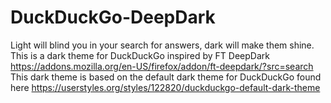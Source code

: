 # DuckDuckGo-DeepDark
Light will blind you in your search for answers, dark will make them shine.
This is a dark theme for DuckDuckGo inspired by FT DeepDark https://addons.mozilla.org/en-US/firefox/addon/ft-deepdark/?src=search
This dark theme is based on the default dark theme for DuckDuckGo found here https://userstyles.org/styles/122820/duckduckgo-default-dark-theme
